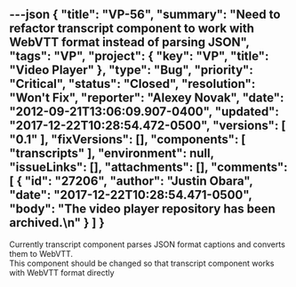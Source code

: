 ---json
{
  "title": "VP-56",
  "summary": "Need to refactor transcript component to work with WebVTT format instead of parsing JSON",
  "tags": "VP",
  "project": {
    "key": "VP",
    "title": "Video Player"
  },
  "type": "Bug",
  "priority": "Critical",
  "status": "Closed",
  "resolution": "Won't Fix",
  "reporter": "Alexey Novak",
  "date": "2012-09-21T13:06:09.907-0400",
  "updated": "2017-12-22T10:28:54.472-0500",
  "versions": [
    "0.1"
  ],
  "fixVersions": [],
  "components": [
    "transcripts"
  ],
  "environment": null,
  "issueLinks": [],
  "attachments": [],
  "comments": [
    {
      "id": "27206",
      "author": "Justin Obara",
      "date": "2017-12-22T10:28:54.471-0500",
      "body": "The video player repository has been archived.\n"
    }
  ]
}
---
Currently transcript component parses JSON format captions and converts them to WebVTT.\
This component should be changed so that transcript component works with WebVTT format directly

        